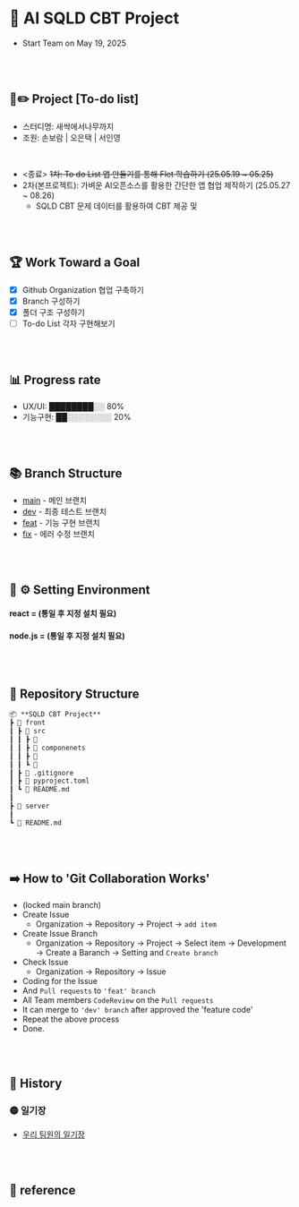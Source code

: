 # 🤖 AI SQLD CBT Project

- Start Team on May 19, 2025

<br><br>

## 📜✏️ Project [To-do list]

- 스터디명: 새싹에서나무까지
- 조원: 손보람 | 오은택 | 서인영

<br>

- <종료> ~~1차: To do List 앱 만들기를 통해 Flet 학습하기 (25.05.19 ~ 05.25)~~
- 2차(본프로젝트): 가벼운 AI오픈소스를 활용한 간단한 앱 협업 제작하기 (25.05.27 ~ 08.26)
  - SQLD CBT 문제 데이터를 활용하여 CBT 제공 및 

<br><br>

## 🏆 Work Toward a Goal

- [x] Github Organization 협업 구축하기
- [x] Branch 구성하기
- [x] 폴더 구조 구성하기
- [ ] To-do List 각자 구현해보기

<br><br>

## 📊 Progress rate

- UX/UI: ████████░░ 80%
- 기능구현: ██░░░░░░░░ 20%

<br><br>

## 📚 Branch Structure

- [main](../main) - 메인 브랜치
- [dev](../dev) - 최종 테스트 브랜치
- [feat](../feat) - 기능 구현 브랜치
- [fix](../fix) - 에러 수정 브랜치

<br><br>

## 🛑 ⚙︎ Setting Environment

#### react = (통일 후 지정 설치 필요)

#### node.js = (통일 후 지정 설치 필요)

<br><br>

## 📁 Repository Structure

```markdown
📦 **SQLD CBT Project**  
┣ 📂 front
┃ ┣ 📂 src  
┃ ┃ ┣ 📂 
┃ ┃ ┣ 📂 componenets
┃ ┃ ┣ 📂 
┃ ┃ ┗ 📂 
┃ ┣ 📄 .gitignore
┃ ┣ 📄 pyproject.toml
┃ ┗ 📄 README.md
┃
┣ 📂 server
┃
┗ 📄 README.md
```

<br><br>

## ➡️ How to 'Git Collaboration Works'

- (locked main branch)
- Create Issue
  - Organization -> Repository -> Project -> `add item`
- Create Issue Branch
  - Organization -> Repository -> Project -> Select item -> Development -> Create a Baranch -> Setting and `Create branch`
- Check Issue
  - Organization -> Repository -> Issue
- Coding for the Issue
- And `Pull requests` to `'feat' branch`
- All Team members `CodeReview` on the `Pull requests`
- It can merge to `'dev' branch` after approved the 'feature code'
- Repeat the above process
- Done.

<br><br>

## 📝 History

### 🟡 일기장

- [우리 팀원의 일기장](https://github.com/sesac-namu/proj-sqld/discussions/2)

<br><br>

## 🔗 reference

